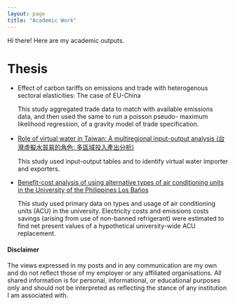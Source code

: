 ```yaml
---
layout: page
title: "Academic Work"
---
```

Hi there! Here are my academic outputs.

# Thesis
* Effect of carbon tariffs on emissions and trade with heterogenous sectoral elasticities: The case of EU-China

  This study aggregated trade data to match with available emissions data, and then used the same to run a poisson pseudo-    maximum likelihood regression, of a gravity model of trade specification.

* [Role of virtual water in Taiwan: A multiregional input-output analysis (台灣虛擬水貿易的角色: 多區域投入產出分析)](https://tdr.lib.ntu.edu.tw/jspui/handle/123456789/85389)

  This study used input-output tables and to identify virtual water importer and exporters.

* [Benefit-cost analysis of using alternative types of air conditioning units in the University of the Philippines Los Baños](https://www.researchgate.net/publication/340443640_A_Benefit-Cost_Analysis_of_Using_Alternative_Types_of_Air_Conditioning_Units_in_the_University_of_the_Philippines_Los_Banos)

  This study used primary data on types and usage of air conditioning units (ACU) in the university. Electricity costs and emissions costs savings (arising from use of non-banned refrigerant) were estimated to find net present values of a hypothetical university-wide ACU replacement. 

#### Disclaimer
  The views expressed in my posts and in any communication are my own and do not reflect those of my employer or any affiliated organisations. All shared information is for personal, informational, or educational purposes only and should not be interpreted as reflecting the stance of any institution I am associated with.

